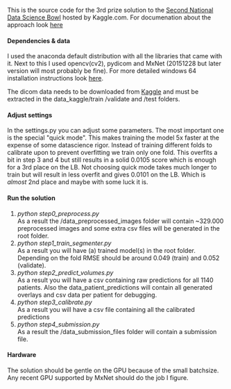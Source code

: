 This is the source code for the 3rd prize solution to the [Second National Data Science Bowl](https://www.kaggle.com/c/second-annual-data-science-bowl) hosted by Kaggle.com. For documenation about the approach look [here](http://juliandewit.github.io/kaggle-ndsb/)

#### Dependencies & data
I used the anaconda default distribution with all the libraries that came with it.
Next to this I used opencv(cv2), pydicom and MxNet (20151228 but later version will most probably be fine).
For more detailed windows 64 installation instructions look [here](https://github.com/juliandewit/kaggle_ndsb2/blob/master/README_WIN64).

The dicom data needs to be downloaded from [Kaggle](https://www.kaggle.com/c/second-annual-data-science-bowl/data) and must be extracted in the data_kaggle/train /validate and /test folders.

#### Adjust settings
In the settings.py you can adjust some parameters. The most important one is the special "quick mode". This makes training the model 5x faster at the expense of some datascience rigor. Instead of training different folds to calibrate upon to prevent overfitting we train only one fold. This overfits a bit in step 3 and 4 but still results in a solid 0.0105 score which is enough for a 3rd place on the LB. Not choosing quick mode takes much longer to train but will result in less overfit and gives 0.0101 on the LB. Which is *almost* 2nd place and maybe with some luck it is. 

#### Run the solution 
1. *python step0_preprocess.py*<br> As a result the /data_preprocessed_images folder will contain ~329.000 preprocessed images and some extra csv files will be generated in the root folder.
2. *python step1_train_segmenter.py*<br>As a result you will have (a) trained model(s) in the root folder. Depending on the fold RMSE should be around 0.049 (train) and 0.052 (validate).
3. *python step2_predict_volumes.py*<br>As a result you will have a csv containing raw predictions for all 1140 patients. Also the data_patient_predictions will contain all generated overlays and csv data per patient for debugging.
4. *python step3_calibrate.py*<br>As a result you will have a csv file containing all the calibrated predictions
5. *python step4_submission.py*<br>As a result the /data_submission_files folder will contain a submission file.
 
#### Hardware
The solution should be gentle on the GPU because of the small batchsize. Any recent GPU supported by MxNet should do the job I figure.




